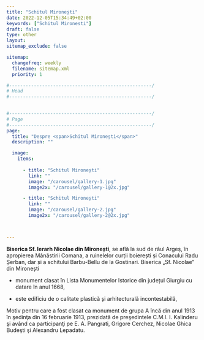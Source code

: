 ```yaml
---
title: "Schitul Mironești"
date: 2022-12-05T15:34:49+02:00
keywords: ["Schitul Mironesti"]
draft: false
type: other
layout:
sitemap_exclude: false

sitemap:
  changefreq: weekly
  filename: sitemap.xml
  priority: 1

#----------------------------------------------------/
# Head
#----------------------------------------------------/
  

#----------------------------------------------------/
# Page
#----------------------------------------------------/
page:
  title: "Despre <span>Schitul Mironești</span>"
  description: ""

  image:
    items:
      
      - title: "Schitul Mironești"
        link: ""
        image: "/carousel/gallery-1.jpg"
        image2x: "/carousel/gallery-1@2x.jpg"

      - title: "Schitul Mironești"
        link: ""
        image: "/carousel/gallery-2.jpg"
        image2x: "/carousel/gallery-2@2x.jpg"



---
```


**Biserica Sf. Ierarh Nicolae din Mironești**, se află la sud de râul Argeș, în apropierea Mânăstirii Comana, a ruinelelor curții boierești și Conacului Radu Șerban, dar și a schitului Barbu-Bellu de la Gostinari. Biserica „Sf. Nicolae” din Mironești 

- monument clasat în Lista Monumentelor Istorice din județul Giurgiu cu datare în anul 1668, 

- este edificiu de o calitate plastică și arhitecturală incontestabilă, 

Motiv pentru care a fost clasat ca monument de grupa A încă din anul 1913 în şedinţa din 16 februarie 1913, prezidată de preşedintele C.M.I. I. Kalinderu şi având ca participanţi pe E. A. Pangrati, Grigore Cerchez, Nicolae Ghica Budeşti şi Alexandru Lepadatu. 